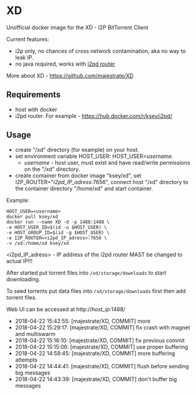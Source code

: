 # XD
Unofficial docker image for the XD - I2P BitTorrent Client

Current features:

* i2p only, no chances of cross network contamination, aka no way to leak IP.
* no java required, works with [i2pd router](https://github.com/purplei2p/i2pd)

More about XD - https://github.com/majestrate/XD

## Requirements

* host with docker
* i2pd router. For example - https://hub.docker.com/r/ksey/i2pd/

## Usage

* create "/xd" directory (for example) on your host.
* set environment variable HOST_USER: HOST_USER=*username*.
  - *username* - host user, must exist and have read/write permissions on the "/xd" directory.
* create container from docker image "ksey/xd", set I2P_ROUTER="*i2pd_IP_adress*:7656", connect host "/xd" directory to the container directory "/home/xd" and start container.

Example:
```
HOST_USER=<username>
docker pull ksey/xd
docker run --name XD -d -p 1488:1488 \
-e HOST_USER_ID=$(id -u $HOST_USER) \
-e HOST_GROUP_ID=$(id -g $HOST_USER) \
-e I2P_ROUTER=<i2pd_IP_adress>:7656 \
-v /xd:/home/xd ksey/xd

```
<i2pd_IP_adress> - IP address of the i2pd router MAST be changed to actual IP!!!

After started put torrent files into `/xd/storage/downloads` to start downloading.

To seed torrents put data files into `/xd/storage/downloads` first then add torrent files.

Web UI can be accessed at http://*host_ip*:1488/












































































































* 2018-04-22 15:42:55: [majestrate/XD, COMMIT] more
* 2018-04-22 15:29:17: [majestrate/XD, COMMIT] fix crash with magnet and multiswarm
* 2018-04-22 15:16:10: [majestrate/XD, COMMIT] fix previous commit
* 2018-04-22 15:15:06: [majestrate/XD, COMMIT] use proper buffering
* 2018-04-22 14:58:45: [majestrate/XD, COMMIT] more buffering attempts
* 2018-04-22 14:44:41: [majestrate/XD, COMMIT] flush before sending big messages
* 2018-04-22 14:43:39: [majestrate/XD, COMMIT] don't buffer big messages
